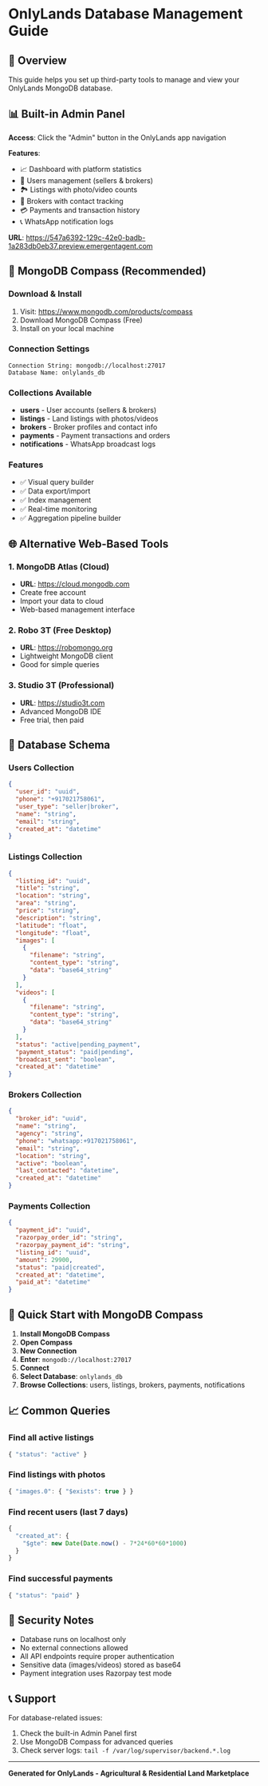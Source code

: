 # OnlyLands Database Management Guide

## 🎯 Overview
This guide helps you set up third-party tools to manage and view your OnlyLands MongoDB database.

## 📊 Built-in Admin Panel
**Access**: Click the "Admin" button in the OnlyLands app navigation

**Features**:
- 📈 Dashboard with platform statistics
- 👥 Users management (sellers & brokers)
- 🏞️ Listings with photo/video counts
- 🏢 Brokers with contact tracking
- 💳 Payments and transaction history
- 📞 WhatsApp notification logs

**URL**: https://547a6392-129c-42e0-badb-1a283db0eb37.preview.emergentagent.com

## 🔧 MongoDB Compass (Recommended)

### Download & Install
1. Visit: https://www.mongodb.com/products/compass
2. Download MongoDB Compass (Free)
3. Install on your local machine

### Connection Settings
```
Connection String: mongodb://localhost:27017
Database Name: onlylands_db
```

### Collections Available
- **users** - User accounts (sellers & brokers)
- **listings** - Land listings with photos/videos
- **brokers** - Broker profiles and contact info
- **payments** - Payment transactions and orders
- **notifications** - WhatsApp broadcast logs

### Features
- ✅ Visual query builder
- ✅ Data export/import
- ✅ Index management
- ✅ Real-time monitoring
- ✅ Aggregation pipeline builder

## 🌐 Alternative Web-Based Tools

### 1. MongoDB Atlas (Cloud)
- **URL**: https://cloud.mongodb.com
- Create free account
- Import your data to cloud
- Web-based management interface

### 2. Robo 3T (Free Desktop)
- **URL**: https://robomongo.org
- Lightweight MongoDB client
- Good for simple queries

### 3. Studio 3T (Professional)
- **URL**: https://studio3t.com
- Advanced MongoDB IDE
- Free trial, then paid

## 📱 Database Schema

### Users Collection
```json
{
  "user_id": "uuid",
  "phone": "+917021758061",
  "user_type": "seller|broker",
  "name": "string",
  "email": "string",
  "created_at": "datetime"
}
```

### Listings Collection
```json
{
  "listing_id": "uuid",
  "title": "string",
  "location": "string",
  "area": "string",
  "price": "string",
  "description": "string",
  "latitude": "float",
  "longitude": "float",
  "images": [
    {
      "filename": "string",
      "content_type": "string",
      "data": "base64_string"
    }
  ],
  "videos": [
    {
      "filename": "string", 
      "content_type": "string",
      "data": "base64_string"
    }
  ],
  "status": "active|pending_payment",
  "payment_status": "paid|pending",
  "broadcast_sent": "boolean",
  "created_at": "datetime"
}
```

### Brokers Collection
```json
{
  "broker_id": "uuid",
  "name": "string",
  "agency": "string",
  "phone": "whatsapp:+917021758061",
  "email": "string",
  "location": "string",
  "active": "boolean",
  "last_contacted": "datetime",
  "created_at": "datetime"
}
```

### Payments Collection
```json
{
  "payment_id": "uuid",
  "razorpay_order_id": "string",
  "razorpay_payment_id": "string",
  "listing_id": "uuid",
  "amount": 29900,
  "status": "paid|created",
  "created_at": "datetime",
  "paid_at": "datetime"
}
```

## 🚀 Quick Start with MongoDB Compass

1. **Install MongoDB Compass**
2. **Open Compass**
3. **New Connection**
4. **Enter**: `mongodb://localhost:27017`
5. **Connect**
6. **Select Database**: `onlylands_db`
7. **Browse Collections**: users, listings, brokers, payments, notifications

## 📈 Common Queries

### Find all active listings
```javascript
{ "status": "active" }
```

### Find listings with photos
```javascript
{ "images.0": { "$exists": true } }
```

### Find recent users (last 7 days)
```javascript
{ 
  "created_at": { 
    "$gte": new Date(Date.now() - 7*24*60*60*1000) 
  } 
}
```

### Find successful payments
```javascript
{ "status": "paid" }
```

## 🔐 Security Notes

- Database runs on localhost only
- No external connections allowed
- All API endpoints require proper authentication
- Sensitive data (images/videos) stored as base64
- Payment integration uses Razorpay test mode

## 📞 Support

For database-related issues:
1. Check the built-in Admin Panel first
2. Use MongoDB Compass for advanced queries
3. Check server logs: `tail -f /var/log/supervisor/backend.*.log`

---
**Generated for OnlyLands - Agricultural & Residential Land Marketplace**